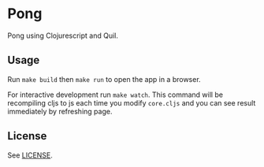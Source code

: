 # Pong

Pong using Clojurescript and Quil.

## Usage

Run `make build` then `make run` to open the app in a browser.

For interactive development run `make watch`. This command will be recompiling cljs to js each time you modify `core.cljs` and you can see result immediately by refreshing page.

## License

See [LICENSE](LICENSE).
